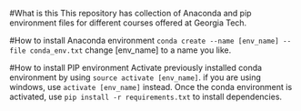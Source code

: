#What is this
This repository has collection of Anaconda and pip environment files for different courses offered at Georgia Tech.

#How to install Anaconda environment
```conda create --name [env_name] --file conda_env.txt``` change [env_name] to a name you like.

#How to install PIP environment
Activate previously installed conda environment by using ```source activate [env_name]```. if you are using windows, use ```activate [env_name]``` instead. Once the conda environment is activated, use
```pip install -r requirements.txt``` to install dependencies.
